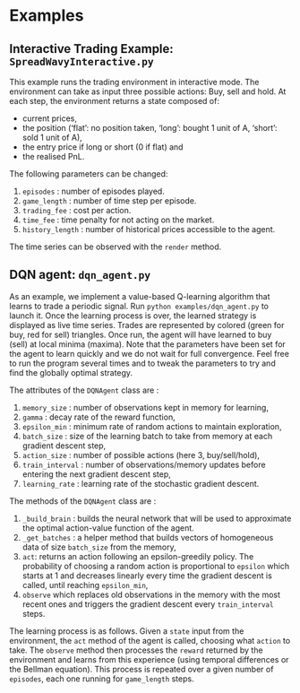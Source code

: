 # Examples

## Interactive Trading Example: `SpreadWavyInteractive.py`

This example runs the trading environment in interactive mode. The environment can take as input three possible actions: Buy, sell and hold. At each step, the environment returns a state composed of:
- current prices, 
- the position (‘flat’: no position taken, ‘long’: bought 1 unit of A, ‘short’: sold 1 unit of A),
- the entry price if long or short (0 if flat) and
- the realised PnL.

 The following parameters can be changed:
  1. `episodes` : number of episodes played.
  2. `game_length` : number of time step per episode.
  3. `trading_fee` : cost per action.
  4. `time_fee` : time penalty for not acting on the market.
  5. `history_length` : number of historical prices accessible to the agent.

The time series can be observed with the `render` method.

## DQN agent: `dqn_agent.py`

As an example, we implement a value-based Q-learning algorithm that learns to trade a periodic signal. Run `python examples/dqn_agent.py` to launch it. Once the learning process is over, the learned strategy is displayed as live time series. Trades are represented by colored (green for buy, red for sell) triangles. Once run, the agent will have learned to buy (sell) at local minima (maxima). Note that the parameters have been set for the agent to learn quickly and we do not wait for full convergence. Feel free to run the program several times and to tweak the parameters to try and find the globally optimal strategy.

The attributes of the `DQNAgent` class are :
  1.  `memory_size` : number of observations kept in memory for learning,
  2.  `gamma` : decay rate of the reward function,
  3.  `epsilon_min` : minimum rate of random actions to maintain exploration,
  4.  `batch_size` : size of the learning batch to take from memory at each gradient descent step,
  5.  `action_size` : number of possible actions (here 3, buy/sell/hold),
  6.  `train_interval` : number of observations/memory updates before entering the next gradient descent step,
  7.  `learning_rate` : learning rate of the stochastic gradient descent.

The methods of the `DQNAgent` class are :
  1. `_build_brain` : builds the neural network that will be used to approximate the optimal action-value function of the agent.
  2. `_get_batches` : a helper method that builds vectors of homogeneous data of size `batch_size` from the memory,
  3. `act`: returns an action following an epsilon-greedily policy. The probability of choosing a random action is proportional to `epsilon` which starts at 1 and decreases linearly every time the gradient descent is called, until reaching `epsilon_min`,
  4. `observe` which replaces old observations in the memory with the most recent ones and triggers the gradient descent every `train_interval` steps.

The learning process is as follows. Given a `state` input from the environment, the `act` method of the agent is called, choosing what `action` to take. The `observe` method then processes the `reward` returned by the environment and learns from this experience (using temporal differences or the Bellman equation). This process is repeated over a given number of `episodes`, each one running for `game_length` steps.

